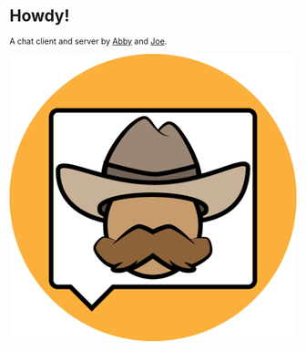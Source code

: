 # Howdy!

A chat client and server by [Abby](https://github.com/basicpint) and [Joe](https://github.com/groundh0g).

![test](https://raw.githubusercontent.com/groundh0g/howdy/master/howdy-icon-512x512.png)
